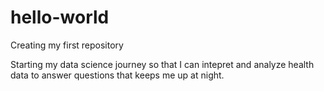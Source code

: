 # hello-world
Creating my first repository 

Starting my data science journey so that I can intepret and analyze health data to answer questions that keeps me up at night. 
